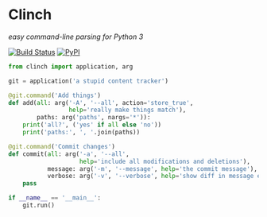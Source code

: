 Clinch
======

*easy command-line parsing for Python 3*

[![Build Status](https://travis-ci.org/enaeseth/clinch.svg?branch=master)](https://travis-ci.org/enaeseth/clinch)
[![PyPI](https://img.shields.io/pypi/v/clinch.svg)](https://pypi.python.org/pypi/clinch)

```python
from clinch import application, arg

git = application('a stupid content tracker')

@git.command('Add things')
def add(all: arg('-A', '--all', action='store_true',
                 help='really make things match'),
        paths: arg('paths', nargs='*')):
    print('all?', ('yes' if all else 'no'))
    print('paths:', ', '.join(paths))

@git.command('Commit changes')
def commit(all: arg('-a', '--all',
                    help='include all modifications and deletions'),
           message: arg('-m', '--message', help='the commit message'),
           verbose: arg('-v', '--verbose', help='show diff in message editor')):
    pass

if __name__ == '__main__':
    git.run()
```
